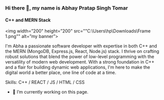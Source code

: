 ### Hi there 👋, my name is Abhay Pratap Singh Tomar
#### C++ and MERN Stack

<p align=”center”>

<img width=”200" height=”200" src=""C:\Users\hp\Downloads\Frame 1.png"" alt=”my banner”>

</p>

I'm Abha a passionate software developer with expertise in both C++ and the MERN (MongoDB, Express.js, React, Node.js) stack. I thrive on crafting robust solutions that blend the power of low-level programming with the versatility of modern web development. With a strong foundation in C++ and a flair for building dynamic web applications, I'm here to make the digital world a better place, one line of code at a time.

Skills: C++ / REACT / JS / HTML / CSS

- 🔭 I’m currently working on this page. 




